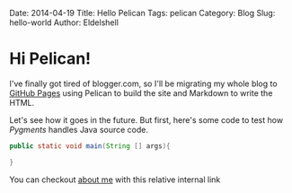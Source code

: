Date: 2014-04-19
Title: Hello Pelican
Tags: pelican
Category: Blog
Slug: hello-world
Author: Eldelshell


# Hi Pelican!

I've finally got tired of blogger.com, so I'll be migrating my
whole blog to [GitHub Pages](http://github.com/) using Pelican to build the site and 
Markdown to write the HTML.

Let's see how it goes in the future. But first, here's some code to
test how _Pygments_ handles Java source code.

```java
public static void main(String [] args){

}
```


You can checkout [about me](/pages/about-me.html) with this relative internal link
